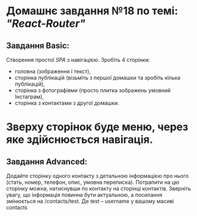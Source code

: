 # Домашнє завдання №18 по темі: *"React-Router"*

## Завдання Basic:
Створення простої *SPA* з навігацією. 
Зробіть 4 сторінки:
* головна (зображення і текст),
* сторінка публікацій (візьміть з першої домашки та зробіть кілька публікацій),
* сторінка з фотографіями (просто плитка зображень умовний Інстаграм),
* сторінка з контактами з другої домашки. 
# Зверху сторінок буде меню, через яке здійснюється навігація.

## Завдання Advanced:
Додайте сторінку одного контакту з детальною інформацією про нього (стать, номер, телефон, опис, умовна переписка). Потрапити на цю сторінку можна, натиснувши по контакту на сторінці контактів. Зверніть увагу, що інформація повинна бути актуальною, а посилання змінюється на /contacts/test.
Де test – username у вашому масиві contacts